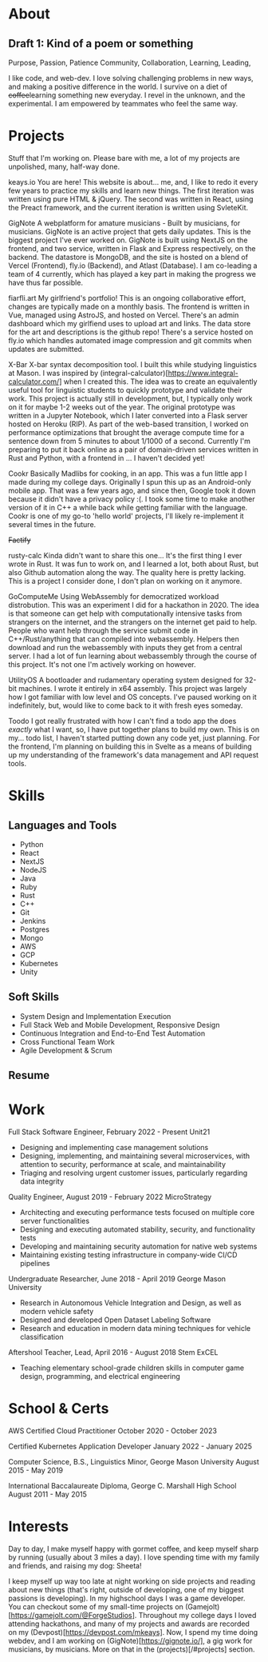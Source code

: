 # About

## Draft 1: Kind of a poem or something

Purpose, Passion, Patience
Community, Collaboration,
Learning, Leading,

I like code, and web-dev.
I love solving challenging problems in new ways, and making a positive difference in the world.
I survive on a diet of ~~coffee~~learning something new everyday.
I revel in the unknown, and the experimental.
I am empowered by teammates who feel the same way.

# Projects

Stuff that I'm working on. Please bare with me, a lot of my projects are unpolished, many, half-way done.

keays.io
You are here! This website is about... me, and, I like to redo it every few years to practice my skills and learn new things. The first iteration was written using pure HTML & jQuery. The second was written in React, using the Preact framework, and the current iteration is written using SvleteKit.

GigNote
A webplatform for amature musicians - Built by musicians, for musicians.
GigNote is an active project that gets daily updates. This is the biggest project I've ever worked on. GigNote is built using NextJS on the frontend, and two service, written in Flask and Express respectively, on the backend. The datastore is MongoDB, and the site is hosted on a blend of Vercel (Frontend), fly.io (Backend), and Atlast (Database). I am co-leading a team of 4 currently, which has played a key part in making the progress we have thus far possible.

fiarfli.art
My girlfriend's portfolio!
This is an ongoing collaborative effort, changes are typically made on a monthly basis.
The frontend is written in Vue, managed using AstroJS, and hosted on Vercel. There's an admin dashboard which my girlfiend uses to upload art and links.
The data store for the art and descriptions is the github repo! There's a service hosted on fly.io which handles automated image compression and git commits when updates are submitted.

X-Bar
X-bar syntax decomposition tool. I built this while studying linguistics at Mason. I was inspired by (integral-calculator)[https://www.integral-calculator.com/] when I created this.
The idea was to create an equivalently useful tool for linguistic students to quickly prototype and validate their work.
This project is actually still in development, but, I typically only work on it for maybe 1-2 weeks out of the year.
The original prototype was written in a Jupyter Notebook, which I later converted into a Flask server hosted on Heroku (RIP).
As part of the web-based transition, I worked on performance optimizations that brought the average compute time for a sentence down from 5 minutes to about 1/1000 of a second.
Currently I'm preparing to put it back online as a pair of domain-driven services written in Rust and Python, with a frontend in ... I haven't decided yet!

Cookr
Basically Madlibs for cooking, in an app.
This was a fun little app I made during my college days. Originally I spun this up as an Android-only mobile app. That was a few years ago, and since then, Google took it down because it didn't have a privacy policy :(. I took some time to make another version of it in C++ a while back while getting familiar with the language. Cookr is one of my go-to 'hello world' projects, I'll likely re-implement it several times in the future.

~~Factify~~

rusty-calc
Kinda didn't want to share this one... It's the first thing I ever wrote in Rust. It was fun to work on, and I learned a lot, both about Rust, but also Github automation along the way. The quality here is pretty lacking. This is a project I consider done, I don't plan on working on it anymore.

GoComputeMe
Using WebAssembly for democratized workload distrobution.
This was an experiment I did for a hackathon in 2020. The idea is that someone can get help with computationally intensive tasks from strangers on the internet, and the strangers on the internet get paid to help. People who want help through the service submit code in C++/Rust/anything that can compiled into webassembly. Helpers then download and run the webassembly with inputs they get from a central server. I had a lot of fun learning about webassembly through the course of this project. It's not one I'm actively working on however.

UtilityOS
A bootloader and rudamentary operating system designed for 32-bit machines. I wrote it entirely in x64 assembly. This project was largely how I got familiar with low level and OS concepts. I've paused working on it indefinitely, but, would like to come back to it with fresh eyes someday.

Toodo
I got really frustrated with how I can't find a todo app the does _exactly_ what I want, so, I have put together plans to build my own. This is on my... todo list, I haven't started putting down any code yet, just planning. For the frontend, I'm planning on building this in Svelte as a means of building up my understanding of the framework's data management and API request tools.

# Skills

## Languages and Tools

- Python
- React
- NextJS
- NodeJS
- Java
- Ruby
- Rust
- C++
- Git
- Jenkins
- Postgres
- Mongo
- AWS
- GCP
- Kubernetes
- Unity

## Soft Skills

- System Design and Implementation Execution
- Full Stack Web and Mobile Development, Responsive Design
- Continuous Integration and End-to-End Test Automation
- Cross Functional Team Work
- Agile Development & Scrum

## Resume

# Work

Full Stack Software Engineer, February 2022 - Present
Unit21

- Designing and implementing case management solutions
- Designing, implementing, and maintaining several microservices, with attention to security, performance at scale, and maintainability
- Triaging and resolving urgent customer issues, particularly regarding data integrity

Quality Engineer, August 2019 - February 2022
MicroStrategy

- Architecting and executing performance tests focused on multiple core server functionalities
- Designing and executing automated stability, security, and functionality tests
- Developing and maintaining security automation for native web systems
- Maintaining existing testing infrastructure in company-wide CI/CD pipelines

Undergraduate Researcher, June 2018 - April 2019
George Mason University

- Research in Autonomous Vehicle Integration and Design, as well as modern vehicle safety
- Designed and developed Open Dataset Labeling Software
- Research and education in modern data mining techniques for vehicle classification

Aftershool Teacher, Lead, April 2016 - August 2018
Stem ExCEL

- Teaching elementary school-grade children skills in computer game design, programming, and electrical engineering

# School & Certs

AWS Certified Cloud Practitioner
October 2020 - October 2023

Certified Kubernetes Application Developer
January 2022 - January 2025

Computer Science, B.S., Linguistics Minor, George Mason University
August 2015 - May 2019

International Baccalaureate Diploma, George C. Marshall High School
August 2011 - May 2015

# Interests

Day to day, I make myself happy with gormet coffee, and keep myself sharp by running (usually about 3 miles a day). I love spending time with my family and friends, and raising my dog: Sheeta!

I keep myself up way too late at night working on side projects and reading about new things (that's right, outside of developing, one of my biggest passions is developing). In my highschool days I was a game developer. You can checkout some of my small-time projects on (Gamejolt)[https://gamejolt.com/@ForgeStudios]. Throughout my college days I loved attending hackathons, and many of my projects and awards are recorded on my (Devpost)[https://devpost.com/mkeays]. Now, I spend my time doing webdev, and I am working on (GigNote)[https://gignote.io/], a gig work for musicians, by musicians. More on that in the (projects)[/#projects] section.
